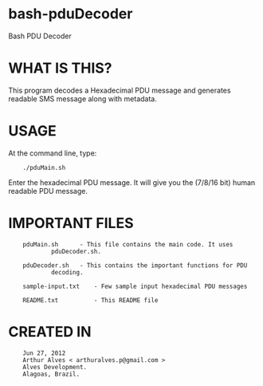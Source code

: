 bash-pduDecoder
===============

Bash PDU Decoder


WHAT IS THIS?
=====================================================

This program decodes a Hexadecimal PDU message and generates readable SMS message along with metadata.


USAGE
=====================================================

At the command line, type:

		./pduMain.sh

Enter the hexadecimal PDU message. It will give you the (7/8/16 bit) human readable PDU message.


IMPORTANT FILES
=====================================================

		pduMain.sh      - This file contains the main code. It uses
				pduDecoder.sh.

		pduDecoder.sh   - This contains the important functions for PDU
				decoding.

		sample-input.txt    - Few sample input hexadecimal PDU messages

		README.txt          - This README file



CREATED IN
=====================================================

 		Jun 27, 2012
		Arthur Alves < arthuralves.p@gmail.com >
		Alves Development.
		Alagoas, Brazil.
